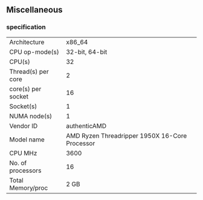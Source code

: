 ## Miscellaneous

### specification

|   |   |
| --- | --- |
|  Architecture | x86_64 |
|  CPU op-mode(s) | 32-bit, 64-bit |
|  CPU(s) | 32 |
|  Thread(s) per core | 2 |
|  core(s) per socket | 16 |
|  Socket(s) | 1 |
|  NUMA node(s) | 1 |
|  Vendor ID | authenticAMD |
|  Model name | AMD Ryzen Threadripper 1950X 16-Core Processor |
|  CPU MHz | 3600 |
|  No. of processors | 16 |
|  Total Memory/proc | 2 GB |
